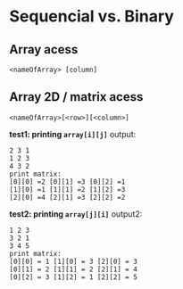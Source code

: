 # Sequencial vs. Binary

## Array acess

` <nameOfArray> [column] `

## Array 2D / matrix acess

` <nameOfArray>[<row>][<column>] `

**test1: printing `array[i][j]`**
output:
```
2 3 1 
1 2 3
4 3 2
print matrix:
[0][0] =2 [0][1] =3 [0][2] =1 
[1][0] =1 [1][1] =2 [1][2] =3 
[2][0] =4 [2][1] =3 [2][2] =2 
```

**test2: printing `array[j][i]`**
output2:
```
1 2 3
3 2 1
3 4 5
print matrix:
[0][0] = 1 [1][0] = 3 [2][0] = 3 
[0][1] = 2 [1][1] = 2 [2][1] = 4 
[0][2] = 3 [1][2] = 1 [2][2] = 5 
```


